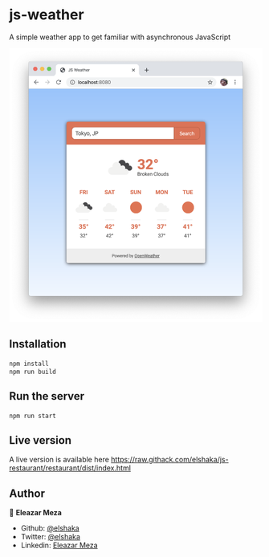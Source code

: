 # js-weather
A simple weather app to get familiar with asynchronous JavaScript

![screenshot](./screenshot.png)

## Installation

```
npm install
npm run build
```

## Run the server

```
npm run start
```

## Live version

A live version is available here https://raw.githack.com/elshaka/js-restaurant/restaurant/dist/index.html


## Author

👤 **Eleazar Meza**

- Github: [@elshaka](https://github.com/elshaka)
- Twitter: [@elshaka](https://twitter.com/elshaka)
- Linkedin: [Eleazar Meza](https://www.linkedin.com/in/elshaka/)
